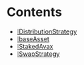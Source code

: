 

# Contents
- [IDistributionStrategy](IDistributionStrategy.sol/contract.IDistributionStrategy.md)
- [IbaseAsset](IERC20.sol/contract.IbaseAsset.md)
- [IStakedAvax](IStakedAvax.sol/contract.IStakedAvax.md)
- [ISwapStrategy](IswapStrategy.sol/contract.ISwapStrategy.md)
